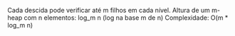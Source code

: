 Cada descida pode verificar até m filhos em cada nível.
Altura de um m-heap com n elementos: log_m n (log na base m de n)
Complexidade: O(m * log_m n)